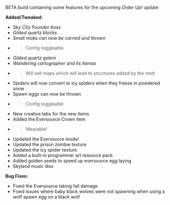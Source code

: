 BETA build containing some features for the upcoming _Order Up!_ update

**Added/Tweaked:**
- *Sky City Founder boss*
- *Gilded quartz blocks*
- *Small mobs can now be carried and thrown*
- > Config toggleable
- *Gilded quartz golem*
- *Wandering cartographer and its llamas*
- > Will sell maps which will lead to structures added by the mod
- Spiders will now convert to icy spiders when they freeze in powdered snow
- Spawn eggs can now be thrown
- > Config toggleable
- New creative tabs for the new items
- Added the Eversource Crown item
- > Wearable!
- Updated the Eversource model
- Updated the prison zombie texture
- Updated the icy spider texture
- Added a built-in programmer art resource pack
- Added golden seeds to speed up eversource egg laying
- Skyland music disc

**Bug Fixes:**
- Fixed the Eversource taking fall damage
- Fixed issues where baby black wolves were not spawning when using a wolf spawn egg on a black wolf
